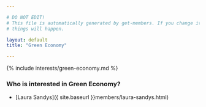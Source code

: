 ```yaml
---

# DO NOT EDIT!
# This file is automatically generated by get-members. If you change it, bad
# things will happen.

layout: default
title: "Green Economy"

---
```


{% include interests/green-economy.md %}

### Who is interested in Green Economy?


* [Laura Sandys]({ site.baseurl }}members/laura-sandys.html)
